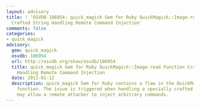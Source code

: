 ```yaml
---
layout: advisory
title: ! 'OSVDB-106954: quick_magick Gem for Ruby QuickMagick::Image.read Function
  Crafted String Handling Remote Command Injection'
comments: false
categories:
- quick_magick
advisory:
  gem: quick_magick
  osvdb: 106954
  url: http://osvdb.org/show/osvdb/106954
  title: quick_magick Gem for Ruby QuickMagick::Image.read Function Crafted String
    Handling Remote Command Injection
  date: 2011-01-12
  description: quick_magick Gem for Ruby contains a flaw in the QuickMagick::Image.read
    function. The issue is triggered when handling a specially crafted string. This
    may allow a remote attacker to inject arbitrary commands.
---
```

